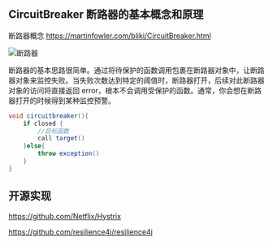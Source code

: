 ## CircuitBreaker 断路器的基本概念和原理

断路器概念 https://martinfowler.com/bliki/CircuitBreaker.html

![断路器](https://martinfowler.com/bliki/images/circuitBreaker/sketch.png)

断路器的基本思路很简单。通过将待保护的函数调用包裹在断路器对象中，让断路器对象来监控失败。当失败次数达到特定的阈值时，断路器打开，后续对此断路器对象的访问将直接返回 error，根本不会调用受保护的函数。通常，你会想在断路器打开的时候得到某种监控预警。

```java
void circuitbreaker(){
    if closed {
        //目标函数
        call target()
    }else{
        throw exception()
    }
}
```

## 开源实现

https://github.com/Netflix/Hystrix

https://github.com/resilience4j/resilience4j


